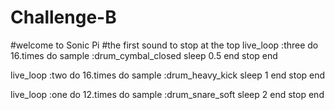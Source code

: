 # Challenge-B
#welcome to Sonic Pi
#the first sound to stop at the top
live_loop :three do
  16.times do
    sample :drum_cymbal_closed
    sleep 0.5
  end
  stop
end

live_loop :two do
  16.times do
    sample :drum_heavy_kick
    sleep 1
  end
  stop
end


live_loop :one do
  12.times do
    sample :drum_snare_soft
    sleep 2
  end
  stop
end
